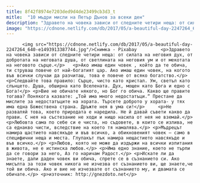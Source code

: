 ```yaml
---
title: 8f42f8974e7203ded9d4de23499cb3d3_t
mitle:  "10 мъдри мисли на Петър Дънов за всеки ден"
description: "Здравето на човека зависи от следните четири неща: от силата на неговия дух, от добротата на неговата душа, от светлината на неговия ум и от мекотата на неговото сърце. Ако имаш един човек , който да те обича, ти струваш повече от най-богатият цар. Ако имаш един човек, на когото във всички случаи да разчиташ, …"
image: "https://cdnone.netlify.com/db/2017/05/a-beautiful-day-2247264_640-e1493913387744.jpg"
---
```


          <img src="https://cdnone.netlify.com/db/2017/05/a-beautiful-day-2247264_640-e1493913387744.jpg"/>Снимка - Pixabay         <p>Здравето на човека зависи от следните четири неща: от силата на неговия дух, от добротата на неговата душа, от светлината на неговия ум и от мекотата на неговото сърце.</p>   <p>Ако имаш един човек , който да те обича, ти струваш повече от най-богатият цар. Ако имаш един човек, на когото във всички случаи да разчиташ, това е повече от всяко богатство.</p> <p>Следвайте това правило: Сърце, чисто като кристал. Ум, светъл като слънцето. Душа, обширна като Вселената. Дух, мощен като Бога и едно с Бога!</p> <p>Вие не обичате някого, но Бог го обича. Какво ще правите тогава? Понякога казвате: „Той има много недостатъци.“ Престане да мислите за недостатъците на хората. Търсете доброто у хората- у тях има една Божествена страна. Дръжте нея в ума си!</p>     <p>Не разваляй това, което природата е наредила. Не й давай съвети какво да прави. С нея на състезание не ходи и нищо насила от нея не вземай.</p> <p>Любовта сама по себе си е чиста, но съдовете, в които се излива, не са еднакво чисти, вследствие на което тя намалява.</p> <p>Мъдрецът намира щастието навсякъде и във всичко, а обикновеният човек – само в специфични неща и места. Глупакът пък намира нещастието навсякъде и във всичко.</p> <p>Любов, която не може да издържи на всички изпитания в живота, не е истинска любов.</p> <p>Има едно знание, което не търпи да се говори за него, Аз го наричам Радост.</p> <p>Искате ли да знаете, дали даден човек ви обича, спрете се в съзнанието си. Ако мисълта за този човек никога не изчезва от съзнанието ви, ще знаете,че той ви обича. Ако и вие не изчезвате от съзнанието му, и двамата се обичате.</p> <p>източник: http://gnezdoto.net</p>         